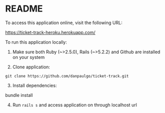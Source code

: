 # README

To access this application online, visit the following URL:

https://ticket-track-heroku.herokuapp.com/


To run this application locally:

1. Make sure both Ruby (~>2.5.0), Rails (~>5.2.2) and Github are installed on your system

2. Clone application:

`git clone https://github.com/danpaulgo/ticket-track.git`

3. Install dependencies:

bundle install

4. Run `rails s` and access application on through localhost url


